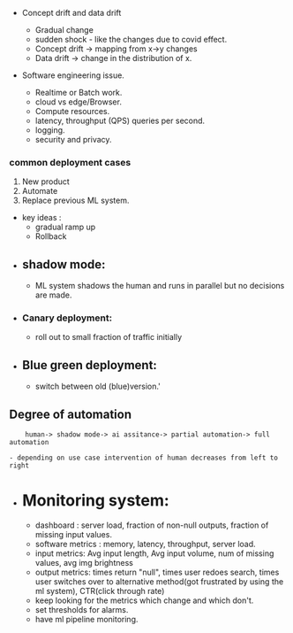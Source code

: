 - Concept drift and data drift
	- Gradual change
	- sudden shock - like the changes due to covid effect.
	- Concept drift -> mapping from x->y changes
	- Data drift -> change in the distribution of x.

- Software engineering issue.
	- Realtime or Batch work.
	- cloud vs edge/Browser.
	- Compute resources.
	- latency, throughput (QPS) queries per second.
	- logging.
	- security and privacy.

### common deployment cases 
 1. New product
 2. Automate
 3. Replace previous ML system.
- key ideas :
	- gradual ramp up
	- Rollback
- ## shadow mode: 
	- ML system shadows the human and runs in parallel but no decisions are made.
- ### Canary deployment: 
	- roll out to small fraction of traffic initially
- ## Blue green deployment:
	- switch between old (blue)version.'

## Degree of automation
```
	human-> shadow mode-> ai assitance-> partial automation-> full automation
```

	- depending on use case intervention of human decreases from left to right

- # Monitoring system:
	- dashboard : server load, fraction of non-null outputs, fraction of missing input values.
	- software metrics : memory, latency, throughput, server load.
	- input metrics: Avg input length, Avg input volume, num of missing values, avg img brightness
	- output metrics: times return "null", times user redoes search, times user switches over to alternative method(got frustrated by using the ml system), CTR(click through rate)
	- keep looking for the metrics which change and which don't.
	- set thresholds for alarms.
	- have ml pipeline monitoring.